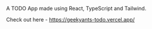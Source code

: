 A TODO App made using React, TypeScript and Tailwind.

Check out here - https://geekyants-todo.vercel.app/
